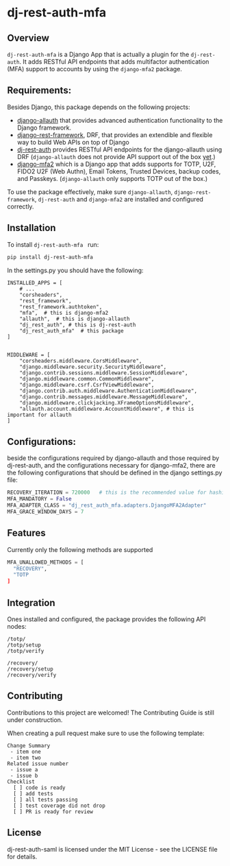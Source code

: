 # dj-rest-auth-mfa

## Overview

`dj-rest-auth-mfa` is a Django App that is actually a plugin for the `dj-rest-auth`. It adds RESTful API endpoints that adds multifactor authentication (MFA) support to accounts by using the `django-mfa2` package.

## Requirements:

Besides Django, this package depends on the following projects:
- [django-allauth](https://allauth.org/) that provides advanced authentication functionality to the Django framework.
- [django-rest-framework](https://django-rest-framework.org), DRF, that provides an extendible and flexible way to build Web APIs on top of Django
- [dj-rest-auth](https://dj-rest-auth.readthedocs.io/en/latest/introduction.html) provides RESTful API endpoints for the django-allauth using DRF (`django-allauth` does not provide API support out of the box [yet](https://allauth.org/news/2024/04/api-feedback/).)
- [django-mfa2](https://github.com/mkalioby/django-mfa2) which is a Django app that adds supports for TOTP, U2F, FIDO2 U2F (Web Authn), Email Tokens, Trusted Devices, backup codes, and Passkeys. (`django-allauth` only supports TOTP out of the box.)

To use the package effectively, make sure `django-allauth`, `django-rest-framework`, `dj-rest-auth` and `django-mfa2` are installed and configured correctly.

## Installation

To install `dj-rest-auth-mfa ` run:

```bash
pip install dj-rest-auth-mfa
```

In the settings.py you should have the following:

```pytest
INSTALLED_APPS = [
    # ...
    "corsheaders",
    "rest_framework",
    "rest_framework.authtoken",
    "mfa",  # this is django-mfa2
    "allauth",  # this is django-allauth
    "dj_rest_auth", # this is dj-rest-auth
    "dj_rest_auth_mfa"  # this package
]


MIDDLEWARE = [
    "corsheaders.middleware.CorsMiddleware",
    "django.middleware.security.SecurityMiddleware",
    "django.contrib.sessions.middleware.SessionMiddleware",
    "django.middleware.common.CommonMiddleware",
    "django.middleware.csrf.CsrfViewMiddleware",
    "django.contrib.auth.middleware.AuthenticationMiddleware",
    "django.contrib.messages.middleware.MessageMiddleware",
    "django.middleware.clickjacking.XFrameOptionsMiddleware",
    "allauth.account.middleware.AccountMiddleware", # this is important for allauth
]

```

## Configurations:

beside the configurations required by django-allauth and those required by dj-rest-auth, 
and the configurations necessary for django-mfa2, there are the following configurations that should be defined in the django settings.py file:

```python
RECOVERY_ITERATION = 720000   # this is the recommended value for hashing iterations
MFA_MANDATORY = False
MFA_ADAPTER_CLASS = "dj_rest_auth_mfa.adapters.DjangoMFA2Adapter"
MFA_GRACE_WINDOW_DAYS = 7
```

## Features

Currently only the following methods are supported

```python
MFA_UNALLOWED_METHODS = [
  "RECOVERY",
  "TOTP
]
```

## Integration

Ones installed and configured, the package provides the following API nodes:

```
/totp/
/totp/setup
/totp/verify

/recovery/
/recovery/setup
/recovery/verify
```

## Contributing
Contributions to this project are welcomed! The Contributing Guide is still under construction.

When creating a pull request make sure to use the following template:

```
Change Summary
 - item one
 - item two
Related issue number
 - issue a
 - issue b
Checklist
  [ ] code is ready
  [ ] add tests
  [ ] all tests passing
  [ ] test coverage did not drop
  [ ] PR is ready for review
```

## License
dj-rest-auth-saml is licensed under the MIT License - see the LICENSE file for details.
